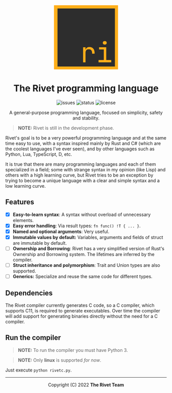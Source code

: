 <div align="center">

<img src="assets/logo.png" alt="Rivet logo" width="200" height="200"/>

# The Rivet programming language

![issues](https://img.shields.io/github/issues/rivet-lang/rivet?style=flat-square)
![status](https://img.shields.io/badge/status-alpha-blue?style=flat-square)
![license](https://img.shields.io/github/license/rivet-lang/rivet?style=flat-square)

<!--
[Docs](docs/docs.md) •
[Changelog](CHANGELOG.md)
-->

A general-purpose programming language, focused on simplicity, safety and stability.

</div>

> **NOTE:** Rivet is still in the development phase.

Rivet's goal is to be a very powerful programming language and at the same time easy
to use, with a syntax inspired mainly by Rust and C# (which are the coolest languages
I've ever seen), and by other languages such as Python, Lua, TypeScript, D, etc.

It is true that there are many programming languages and each of them specialized in
a field; some with strange syntax in my opinion (like Lisp) and others with a high
learning curve, but Rivet tries to be an exception by trying to become a unique
language with a clear and simple syntax and a low learning curve.

## Features

* [X] **Easy-to-learn syntax**: A syntax without overload of unnecessary elements.
* [X] **Easy error handling**: Via result types: `fn func() !T { ... }`.
* [X] **Named and optional arguments**: Very useful.
* [X] **Immutable values by default:** Variables, arguments and fields of struct
are immutable by default.
* [ ] **Ownership and Borrowing**: Rivet has a very simplified version of Rust's
Ownership and Borrowing system. The lifetimes are inferred by the compiler.
* [ ] **Struct inheritance and polymorphism**: Trait and Union types are also
supported.
* [ ] **Generics:** Specialize and reuse the same code for different types.

## Dependencies

The Rivet compiler currently generates C code, so a C compiler, which supports C11,
is required to generate executables. Over time the compiler will add support for
generating binaries directly without the need for a C compiler.

## Run the compiler

> **NOTE:** To run the compiler you must have Python 3.

> **NOTE:** Only **linux** is supported _for now_.

Just execute `python rivetc.py`.

* * *

<div align="center">

Copyright (C) 2022 **The Rivet Team**

</div>
